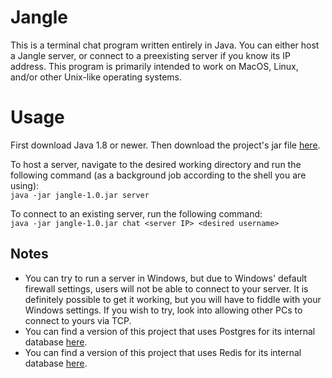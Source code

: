 # Jangle
This is a terminal chat program written entirely in Java. You can either host a Jangle server, or connect to a preexisting server if you know its IP address. This program is primarily intended to work on MacOS, Linux, and/or other Unix-like operating systems.

# Usage
First download Java 1.8 or newer. Then download the project's jar file [here](https://github.com/platformer/jangle/blob/main/target/jangle-1.0.jar).

To host a server, navigate to the desired working directory and run the following command (as a background job according to the shell you are using):  
`java -jar jangle-1.0.jar server`

To connect to an existing server, run the following command:  
`java -jar jangle-1.0.jar chat <server IP> <desired username>`

## Notes
*   You can try to run a server in Windows, but due to Windows' default firewall settings, users will not be able to connect to your server. It is definitely possible to get it working, but you will have to fiddle with your Windows settings. If you wish to try, look into allowing other PCs to connect to yours via TCP.
*   You can find a version of this project that uses Postgres for its internal database [here](https://github.com/platformer/jangle/tree/dev-postgres).
*   You can find a version of this project that uses Redis for its internal database [here](https://github.com/platformer/jangle/tree/dev-redis).
